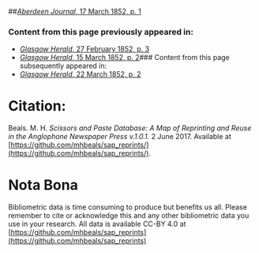 ##[*Aberdeen Journal*, 17 March 1852, p. 1](https://mhbeals.github.io/sap_html/Aberdeen-Journal/Aberdeen-Journal-17-March-1852-p-1)

### Content from this page previously appeared in:
+ [*Glasgow Herald*, 27 February 1852, p. 3](https://mhbeals.github.io/sap_html/Glasgow-Herald/Glasgow-Herald-27-February-1852-p-3)
+ [*Glasgow Herald*, 15 March 1852, p. 2](https://mhbeals.github.io/sap_html/Glasgow-Herald/Glasgow-Herald-15-March-1852-p-2)### Content from this page subsequently appeared in:
+ [*Glasgow Herald*, 22 March 1852, p. 2](https://mhbeals.github.io/sap_html/Glasgow-Herald/Glasgow-Herald-22-March-1852-p-2)
                    
# Citation: 

Beals. M. H. *Scissors and Paste Database: A Map of Reprinting and Reuse in the Anglophone Newspaper Press v.1.0.1.* 2 June 2017. Available at [https://github.com/mhbeals/sap_reprints/](https://github.com/mhbeals/sap_reprints/). 
                    
# Nota Bona

Bibliometric data is time consuming to produce but benefits us all. Please remember to cite or acknowledge this and any other bibliometric data you use in your research. All data is available CC-BY 4.0 at [https://github.com/mhbeals/sap_reprints](https://github.com/mhbeals/sap_reprints)